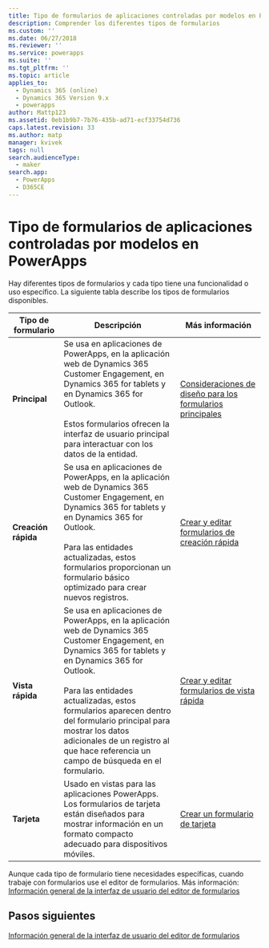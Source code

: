 ```yaml
---
title: Tipo de formularios de aplicaciones controladas por modelos en PowerApps | MicrosoftDocs
description: Comprender los diferentes tipos de formularios
ms.custom: ''
ms.date: 06/27/2018
ms.reviewer: ''
ms.service: powerapps
ms.suite: ''
ms.tgt_pltfrm: ''
ms.topic: article
applies_to:
  - Dynamics 365 (online)
  - Dynamics 365 Version 9.x
  - powerapps
author: Mattp123
ms.assetid: 0eb1b9b7-7b76-435b-ad71-ecf33754d736
caps.latest.revision: 33
ms.author: matp
manager: kvivek
tags: null
search.audienceType:
  - maker
search.app:
  - PowerApps
  - D365CE
---
```

# <a name="type-of-model-driven-app-forms-in-powerapps"></a>Tipo de formularios de aplicaciones controladas por modelos en PowerApps

 Hay diferentes tipos de formularios y cada tipo tiene una funcionalidad o uso específico. La siguiente tabla describe los tipos de formularios disponibles.  
  
|Tipo de formulario|Descripción|Más información|  
|---------------|-----------------|-----------------|  
|**Principal**|Se usa en aplicaciones de PowerApps, en la aplicación web de Dynamics 365 Customer Engagement, en Dynamics 365 for tablets y en Dynamics 365 for Outlook.<br /><br /> Estos formularios ofrecen la interfaz de usuario principal para interactuar con los datos de la entidad.|[Consideraciones de diseño para los formularios principales](design-considerations-main-forms.md)|    
|**Creación rápida**|Se usa en aplicaciones de PowerApps, en la aplicación web de Dynamics 365 Customer Engagement, en Dynamics 365 for tablets y en Dynamics 365 for Outlook.<br /><br /> Para las entidades actualizadas, estos formularios proporcionan un formulario básico optimizado para crear nuevos registros.|[Crear y editar formularios de creación rápida](create-edit-quick-view-forms.md) |  
|**Vista rápida**|Se usa en aplicaciones de PowerApps, en la aplicación web de Dynamics 365 Customer Engagement, en Dynamics 365 for tablets y en Dynamics 365 for Outlook.<br /><br /> Para las entidades actualizadas, estos formularios aparecen dentro del formulario principal para mostrar los datos adicionales de un registro al que hace referencia un campo de búsqueda en el formulario.|[Crear y editar formularios de vista rápida](create-edit-quick-view-forms.md)|  
|**Tarjeta** | Usado en vistas para las aplicaciones PowerApps. Los formularios de tarjeta están diseñados para mostrar información en un formato compacto adecuado para dispositivos móviles. | [Crear un formulario de tarjeta](create-card-forms.md) |

Aunque cada tipo de formulario tiene necesidades específicas, cuando trabaje con formularios use el editor de formularios. Más información: [Información general de la interfaz de usuario del editor de formularios](form-editor-user-interface-legacy.md)


## <a name="next-steps"></a>Pasos siguientes

[Información general de la interfaz de usuario del editor de formularios](form-editor-user-interface-legacy.md)
